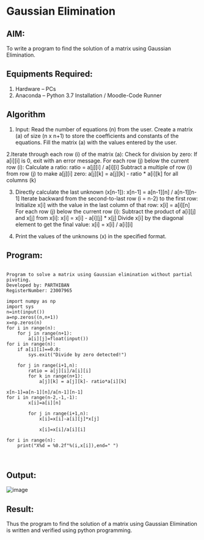 # Gaussian Elimination

## AIM:
To write a program to find the solution of a matrix using Gaussian Elimination.

## Equipments Required:
1. Hardware – PCs
2. Anaconda – Python 3.7 Installation / Moodle-Code Runner

## Algorithm
1. Input:
Read the number of equations (n) from the user.
Create a matrix (a) of size (n x n+1) to store the coefficients and constants of the equations.
Fill the matrix (a) with the values entered by the user.

2.Iterate through each row (i) of the matrix (a):
Check for division by zero: If a[i][i] is 0, exit with an error message.
For each row (j) below the current row (i):
Calculate a ratio: ratio = a[j][i] / a[i][i]
Subtract a multiple of row (i) from row (j) to make a[j][i] zero: a[j][k] = a[j][k] - ratio * a[i][k] for all columns (k)

3. Directly calculate the last unknown (x[n-1]): x[n-1] = a[n-1][n] / a[n-1][n-1]
Iterate backward from the second-to-last row (i = n-2) to the first row:
Initialize x[i] with the value in the last column of that row: x[i] = a[i][n]
For each row (j) below the current row (i):
Subtract the product of a[i][j] and x[j] from x[i]: x[i] = x[i] - a[i][j] * x[j]
Divide x[i] by the diagonal element to get the final value: x[i] = x[i] / a[i][i]

4. Print the values of the unknowns (x) in the specified format.

## Program:
```

Program to solve a matrix using Gaussian elimination without partial pivoting.
Developed by: PARTHIBAN
RegisterNumber: 23007965

import numpy as np
import sys
n=int(input())
a=np.zeros((n,n+1))
x=np.zeros(n)
for i in range(n):
    for j in range(n+1):
        a[i][j]=float(input())
for i in range(n):
    if a[i][i]==0.0:
        sys.exit("Divide by zero detected!")
    
    for j in range(i+1,n):
        ratio = a[j][i]/a[i][i]
        for k in range(n+1):
            a[j][k] = a[j][k]- ratio*a[i][k]
        
x[n-1]=a[n-1][n]/a[n-1][n-1]
for i in range(n-2,-1,-1):
        x[i]=a[i][n]
        
        for j in range(i+1,n):
            x[i]=x[i]-a[i][j]*x[j]
        
            x[i]=x[i]/a[i][i]
        
for i in range(n):
    print("X%d = %0.2f"%(i,x[i]),end=" ")
    
        
```

## Output:
![image](https://github.com/23007965/Gaussian/assets/138971238/aea6c17b-2902-4039-b35a-f26650c8c366)



## Result:
Thus the program to find the solution of a matrix using Gaussian Elimination is written and verified using python programming.

